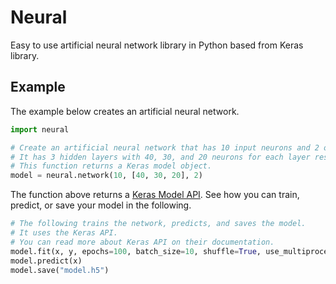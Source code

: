 # Neural

Easy to use artificial neural network library in Python based from Keras library.



## Example

The example below creates an artificial neural network.

```python
import neural

# Create an artificial neural network that has 10 input neurons and 2 output neurons.
# It has 3 hidden layers with 40, 30, and 20 neurons for each layer respectively.
# This function returns a Keras model object.
model = neural.network(10, [40, 30, 20], 2)
```

The function above returns a [Keras Model API](https://keras.io/models/model/). See how you can train, predict, or save your model in the following.

```python
# The following trains the network, predicts, and saves the model.
# It uses the Keras API.
# You can read more about Keras API on their documentation.
model.fit(x, y, epochs=100, batch_size=10, shuffle=True, use_multiprocessing=True)
model.predict(x)
model.save("model.h5")
```

